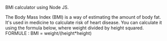 BMI calculator using Node JS.

 The Body Mass Index (BMI) is a way of estimating the amount of body fat. It's used in medicine to calculate risk of heart disease.
You can calculate it using the formula below, where weight divided by height squared.
FORMULE : 
        BMI = weight/(height*height)

